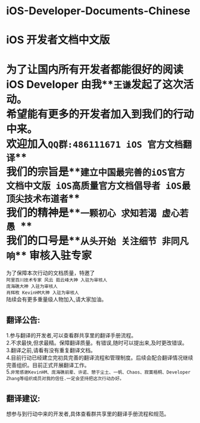 # iOS-Developer-Documents-Chinese
iOS 开发者文档中文版  
===================================  

为了让国内所有开发者都能很好的阅读iOS Developer 由我**`王谦`**发起了这次活动。
<br>希望能有更多的开发者加入到我们的行动中来。
<br>欢迎加入**`QQ群:486111671 iOS 官方文档翻译`**
<br>我们的宗旨是**`建立中国最完善的iOS官方文档中文版 iOS高质量官方文档倡导者 iOS最顶尖技术布道者`**
<br>我们的精神是**`一颗初心 求知若渴 虚心若愚 `**
<br>我们的口号是**`从头开始 关注细节 非同凡响`**
审核入驻专家
===================================  
为了保障本次行动的文档质量，特邀了
<br>`阿里百川技术专家 风云 茹云峰大神 入驻为审核人`
<br>`庞海礁大神 入驻为审核人`
<br>`肖辉枚 KevinHM大神 入驻为审核人`
<br>陆续会有更多重量级人物加入,请大家加油。
    
翻译公告:  
-----------------------------------  
1.参与翻译的开发者,可以查看群共享里的翻译手册流程。
<br>2.不求最快,但求最精。保障翻译质量。有错误,随时可以提出来,及时更改错误。
<br>3.翻译之前,请看有没有重复翻译文档。
<br>4.目前行动已经建立完初具完善的翻译流程和管理制度。后续会配合翻译情况继续完善组织。目前正式开展翻译工作。
<br>5.`非常感谢KevinHM、庞海礁前辈、许诺、憩于尘土、一帆、Chaos、寂寞梧桐、Developer Zhang等组织成员对我的信任.一定会坚持把这次行动办好。`

翻译建议:
----------------------------------------------
想参与到行动中来的开发者,具体查看群共享里的翻译手册流程和规范。

